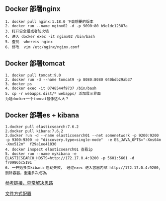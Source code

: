 ## Docker 部署nginx

```shell
1. docker pull nginx:1.18.0 下载想要的版本
2. docker run --name nginx02 -d -p 9090:80 b9e1dc12387a
3. 打开安全组或者防火墙
4. 进入 docker exec -it nginx02 /bin/bash
5. 查找  whereis nginx
6. 修改  vim /etc/nginx/nginx.conf
```



## Docker 部署tomcat

```shell
1. docker pull tomcat:9.0
2. docker run -d --name tomcat9 -p 8080:8080 040bdb29ab37
3. docker ps 
4. docker exec -it 0748544f9737 /bin/bash
5. cp -r webapps.dist/* webapps/ 添加展示界面
为啥docker一个tomcat镜像这么大？
```



## Docker 部署es + kibana

```shell
1.docker pull elasticsearch:7.6.2
2.docker pull kibana:7.6.2
3.docker run -d --name elasticsearch01 --net somenetwork -p 9200:9200 -p 9300:9300 -e "discovery.type=single-node"  -e ES_JAVA_OPTS="-Xms64m -Xmx512m"  f29a1ee41030
4. docker inspect elasticsearch01 查看ip
5. docker run --name mykibana -e ELASTICSEARCH_HOSTS=http://172.17.0.4:9200 -p 5601:5601 -d f70986bc5191
6. 一开始多次kibana 启动失败， 通过exec 进入容器内部 http://172.17.0.4:9200, 删除容器，重建多次成功。
```

[参考链接，异常解决思路](https://blog.csdn.net/qq_33178228/article/details/108196889)

[文件方式配置](https://www.cnblogs.com/wwjj4811/p/13832022.html)